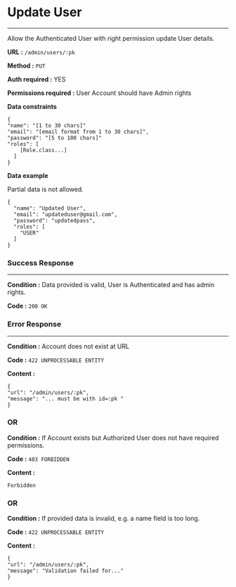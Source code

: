 # Update User
____

Allow the Authenticated User with right permission
update User details.

**URL :** `/admin/users/:pk`

**Method :** `PUT`

**Auth required :** YES

**Permissions required :** User Account should have Admin rights

**Data constraints**

```
{
"name": "[1 to 30 chars]"
"email": "[email format from 1 to 30 chars]",
"password": "[5 to 100 chars]"
"roles": [
    [Role.class...]
  ]
}
```

**Data example**

Partial data is not allowed.

```
{
  "name": "Updated User",
  "email": "updateduser@gmail.com",
  "password": "updatedpass",
  "roles": [
    "USER"
  ]
}
```

### Success Response
____

**Condition :** Data provided is valid, User is Authenticated and has
admin rights.

**Code :** `200 OK`

### Error Response
____

**Condition :** Account does not exist at URL

**Code :** `422 UNPROCESSABLE ENTITY`

**Content :**

```
{
"url": "/admin/users/:pk",
"message": "... must be with id=:pk "
}
```

### OR

**Condition :** If Account exists but
Authorized User does not have required permissions.

**Code :** `403 FORBIDDEN`

**Content :**

```
Forbidden
```
### OR

**Condition :** If provided data is invalid,
e.g. a name field is too long.

**Code :** `422 UNPROCESSABLE ENTITY`

**Content :**

```
{
"url": "/admin/users/:pk",
"message": "Validation failed for..."
}